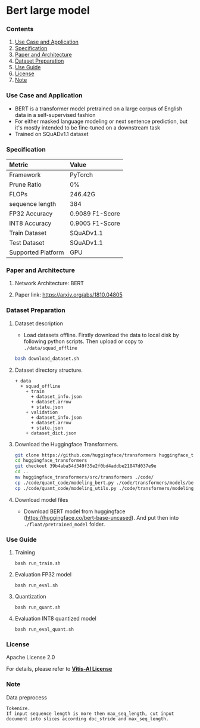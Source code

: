 # Bert large model


### Contents
1. [Use Case and Application](#Use-Case-and-Application)
2. [Specification](#Specification)
3. [Paper and Architecture](#Paper-and-Architecture)
4. [Dataset Preparation](#Dataset-Preparation)
5. [Use Guide](#Use-Guide)
6. [License](#License)
7. [Note](#Note)


### Use Case and Application

   - BERT is a transformer model pretrained on a large corpus of English data in a self-supervised fashion
   - For either masked language modeling or next sentence prediction, but it's mostly intended to be fine-tuned on a downstream task
   - Trained on SQuADv1.1 dataset
   
   
### Specification

| Metric             | Value                                   |
| :----------------- | :-------------------------------------- |
| Framework          | PyTorch                                 |
| Prune Ratio        | 0%                                      |
| FLOPs              | 246.42G                                 |
| sequence length    | 384                                     |
| FP32 Accuracy      | 0.9089 F1-Score                         |
| INT8 Accuracy      | 0.9005 F1-Score                         |
| Train Dataset      | SQuADv1.1                               |
| Test Dataset       | SQuADv1.1                               |
| Supported Platform | GPU                                     |
  

### Paper and Architecture 

1. Network Architecture: BERT
 
2. Paper link: https://arxiv.org/abs/1810.04805

  
### Dataset Preparation

1. Dataset description

    - Load datasets offline. Firstly download the data to local disk by following python scripts. Then upload or copy to `./data/squad_offline`
    ``` bash
    bash download_dataset.sh
    ```

2. Dataset directory structure.
   ```
   + data
     + squad_offline
       + train
         + dataset_info.json
         + dataset.arrow
         + state.json
       + validation
         + dataset_info.json
         + dataset.arrow
         + state.json
       + dataset_dict.json
    ```

3. Download the Huggingface Transformers.
    ``` bash
    git clone https://github.com/huggingface/transformers huggingface_transformers
    cd huggingface_transformers
    git checkout 39b4aba54d349f35e2f0bd4addbe21847d037e9e
    cd ..
    mv huggingface_transformers/src/transformers ./code/
    cp ./code/quant_code/modeling_bert.py ./code/transformers/models/bert/modeling_bert.py
    cp ./code/quant_code/modeling_utils.py ./code/transformers/modeling_utils.py
    ```

4. Download model files
    - Download BERT model from huggingface (https://huggingface.co/bert-base-uncased). And put then into `./float/pretrained_model` folder.


### Use Guide

1. Training
    ```shell
    bash run_train.sh
    ```

2. Evaluation FP32 model
    ```shell
    bash run_eval.sh
    ```

3. Quantization
    ```shell
    bash run_quant.sh
    ```

4. Evaluation INT8 quantized model
    ```shell
    bash run_eval_quant.sh
    ```

### License

Apache License 2.0

For details, please refer to **[Vitis-AI License](https://github.com/Xilinx/Vitis-AI/blob/master/LICENSE)**


### Note

Data preprocess
  ```
  Tokenize.
  If input sequence length is more then max_seq_length, cut input document into slices according doc_stride and max_seq_length.
  ```
  